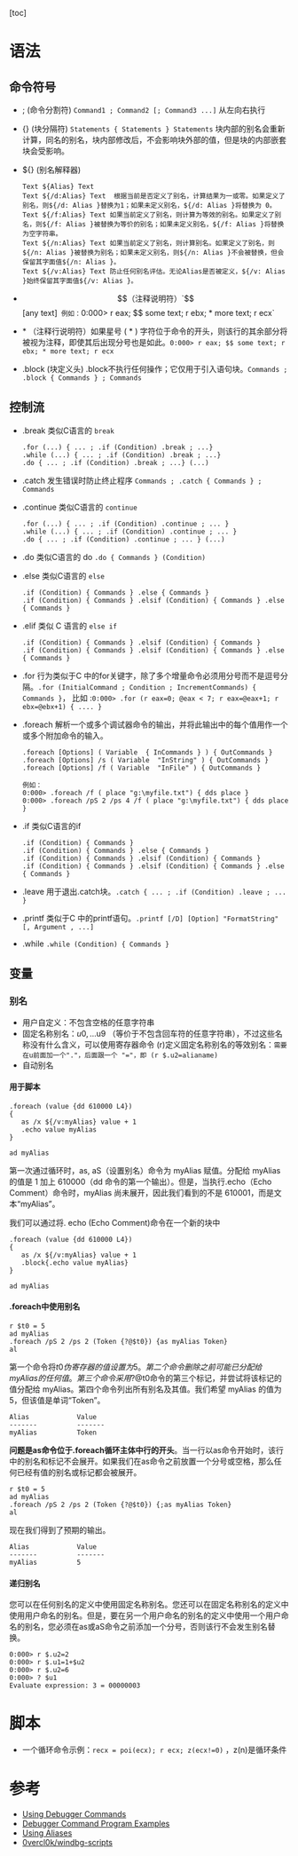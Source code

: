 [toc]

# 语法

## 命令符号

- ; (命令分割符) `Command1 ; Command2 [; Command3 ...]` 从左向右执行
- {} (块分隔符) `Statements { Statements } Statements` 块内部的别名会重新计算，同名的别名，块内部修改后，不会影响块外部的值，但是块的内部嵌套块会受影响。
- ${} (别名解释器)

    ```
    Text ${Alias} Text 
    Text ${/d:Alias} Text  根据当前是否定义了别名，计算结果为一或零。如果定义了别名，则${/d: Alias }替换为1；如果未定义别名，${/d: Alias }将替换为 0。
    Text ${/f:Alias} Text 如果当前定义了别名，则计算为等效的别名。如果定义了别名，则${/f: Alias }被替换为等价的别名；如果未定义别名，${/f: Alias }将替换为空字符串。
    Text ${/n:Alias} Text 如果当前定义了别名，则计算别名。如果定义了别名，则${/n: Alias }被替换为别名；如果未定义别名，则${/n: Alias }不会被替换，但会保留其字面值${/n: Alias }。
    Text ${/v:Alias} Text 防止任何别名评估。无论Alias是否被定义，${/v: Alias }始终保留其字面值${/v: Alias }。
    ```
- $$（注释说明符）`$$ [any text]` 例如：`0:000> r eax; $$ some text; r ebx; * more text; r ecx`
- \* （注释行说明符）如果星号 ( * ) 字符位于命令的开头，则该行的其余部分将被视为注释，即使其后出现分号也是如此。`0:000> r eax; $$ some text; r ebx; * more text; r ecx`
- .block (块定义头) .block不执行任何操作；它仅用于引入语句块。`Commands ; .block { Commands } ; Commands`

## 控制流

- .break 类似C语言的 `break`
    ```
    .for (...) { ... ; .if (Condition) .break ; ...} 
    .while (...) { ... ; .if (Condition) .break ; ...} 
    .do { ... ; .if (Condition) .break ; ...} (...)
    ```
- .catch 发生错误时防止终止程序 `Commands ; .catch { Commands } ; Commands`
- .continue 类似C语言的 `continue`

    ```
    .for (...) { ... ; .if (Condition) .continue ; ... } 
    .while (...) { ... ; .if (Condition) .continue ; ... } 
    .do { ... ; .if (Condition) .continue ; ... } (...)
    ```
- .do 类似C语言的 do `.do { Commands } (Condition)`
- .else 类似C语言的 `else`

    ```
    .if (Condition) { Commands } .else { Commands } 
    .if (Condition) { Commands } .elsif (Condition) { Commands } .else { Commands }
    ```
- .elif 类似 C 语言的 `else if`
    ```
    .if (Condition) { Commands } .elsif (Condition) { Commands } 
    .if (Condition) { Commands } .elsif (Condition) { Commands } .else { Commands }
    ```
- .for 行为类似于C 中的for关键字，除了多个增量命令必须用分号而不是逗号分隔。`.for (InitialCommand ; Condition ; IncrementCommands) { Commands }`， 比如 :`0:000> .for (r eax=0; @eax < 7; r eax=@eax+1; r ebx=@ebx+1) { .... }`
- .foreach 解析一个或多个调试器命令的输出，并将此输出中的每个值用作一个或多个附加命令的输入。

    ```
    .foreach [Options] ( Variable  { InCommands } ) { OutCommands } 
    .foreach [Options] /s ( Variable  "InString" ) { OutCommands } 
    .foreach [Options] /f ( Variable  "InFile" ) { OutCommands }
    
    例如：
    0:000> .foreach /f ( place "g:\myfile.txt") { dds place }
    0:000> .foreach /pS 2 /ps 4 /f ( place "g:\myfile.txt") { dds place }
    ```
- .if 类似C语言的if 

    ```
    .if (Condition) { Commands } 
    .if (Condition) { Commands } .else { Commands } 
    .if (Condition) { Commands } .elsif (Condition) { Commands } 
    .if (Condition) { Commands } .elsif (Condition) { Commands } .else { Commands }
    ```

- .leave 用于退出.catch块。`.catch { ... ; .if (Condition) .leave ; ... }`
- .printf 类似于C 中的printf语句。`.printf [/D] [Option] "FormatString" [, Argument , ...]`
- .while `.while (Condition) { Commands }`

## 变量

### 别名

- 用户自定义：不包含空格的任意字符串
- 固定名称别名：$u0,...$u9 （等价于不包含回车符的任意字符串），不过这些名称没有什么含义，可以使用寄存器命令 (r)定义固定名称别名的等效别名：`需要在u前面加一个"."，后面跟一个 "="，即 (r $.u2=alianame)`
- 自动别名

#### 用于脚本

```
.foreach (value {dd 610000 L4})
{
   as /x ${/v:myAlias} value + 1
   .echo value myAlias
}

ad myAlias
```

第一次通过循环时，as, aS（设置别名）命令为 myAlias 赋值。分配给 myAlias 的值是 1 加上 610000（dd 命令的第一个输出）。但是，当执行.echo（Echo Comment）命令时，myAlias 尚未展开，因此我们看到的不是 610001，而是文本“myAlias”。

我们可以通过将. echo (Echo Comment)命令在一个新的块中

```
.foreach (value {dd 610000 L4}) 
{
   as /x ${/v:myAlias} value + 1
   .block{.echo value myAlias}
}

ad myAlias
```

#### .foreach中使用别名

```
r $t0 = 5
ad myAlias
.foreach /pS 2 /ps 2 (Token {?@$t0}) {as myAlias Token}
al
```
第一个命令将$t0伪寄存器的值设置为 5。第二个命令删除之前可能已分配给 myAlias 的任何值。第三个命令采用?@$t0命令的第三个标记，并尝试将该标记的值分配给 myAlias。第四个命令列出所有别名及其值。我们希望 myAlias 的值为 5，但该值是单词“Token”。

```
Alias            Value  
-------          ------- 
myAlias          Token
```

**问题是as命令位于.foreach循环主体中行的开头**。当一行以as命令开始时，该行中的别名和标记不会展开。如果我们在as命令之前放置一个分号或空格，那么任何已经有值的别名或标记都会被展开。

```
r $t0 = 5
ad myAlias
.foreach /pS 2 /ps 2 (Token {?@$t0}) {;as myAlias Token}
al
```
现在我们得到了预期的输出。
```
Alias            Value  
-------          ------- 
myAlias          5
```


#### 递归别名

您可以在任何别名的定义中使用固定名称别名。您还可以在固定名称别名的定义中使用用户命名的别名。但是，要在另一个用户命名的别名的定义中使用一个用户命名的别名，您必须在as或aS命令之前添加一个分号，否则该行不会发生别名替换。

```
0:000> r $.u2=2 
0:000> r $.u1=1+$u2 
0:000> r $.u2=6 
0:000> ? $u1 
Evaluate expression: 3 = 00000003
```

# 脚本

- 一个循环命令示例：`recx = poi(ecx); r ecx; z(ecx!=0)` ，z(n)是循环条件

# 参考

- [Using Debugger Commands](https://learn.microsoft.com/en-us/windows-hardware/drivers/debugger/using-debugger-commands)
- [Debugger Command Program Examples](https://learn.microsoft.com/en-us/windows-hardware/drivers/debugger/debugger-command-program-examples)
- [Using Aliases](https://learn.microsoft.com/en-us/windows-hardware/drivers/debugger/using-aliases)
- [0vercl0k/windbg-scripts](https://github.com/0vercl0k/windbg-scripts)
